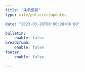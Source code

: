 ```yaml
---
title: "条款更新"
type: site/policies/updates

date: "2023-03-28T00:00:28+08:00"

bulletin:
    enable: false
breadcrumb:
    enable: false
footer:
    enable: false

---
```

